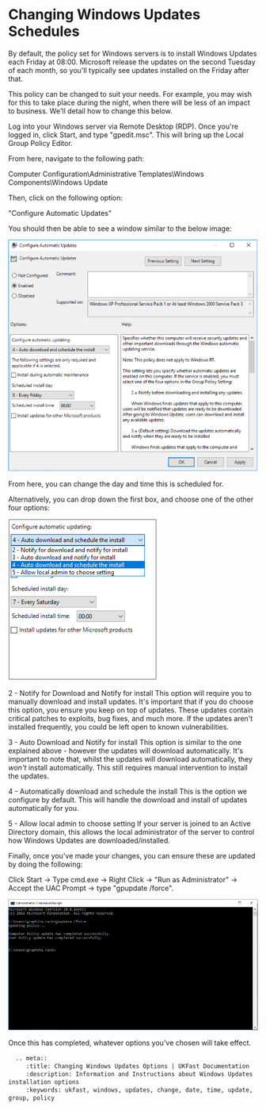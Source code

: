 # Changing Windows Updates Schedules

By default, the policy set for Windows servers is to install Windows Updates each Friday at 08:00. Microsoft release the updates on the second Tuesday of each month, so you'll typically see updates installed on the Friday after that.

This policy can be changed to suit your needs. For example, you may wish for this to take place during the night, when there will be less of an impact to business. We'll detail how to change this below.

Log into your Windows server via Remote Desktop (RDP). Once you're logged in, click Start, and type "gpedit.msc". This will bring up the Local Group Policy Editor.

From here, navigate to the following path:

Computer Configuration\Administrative Templates\Windows Components\Windows Update

Then, click on the following option:

"Configure Automatic Updates"

You should then be able to see a window similar to the below image:

![AutomaticUpdates](Files/windowsupdates/ConfigureAutomaticUpdates.PNG)

From here, you can change the day and time this is scheduled for.

Alternatively, you can drop down the first box, and choose one of the other four options:

![UpdateOptions](Files/windowsupdates/AutomaticUpdateOptions.PNG)

2 - Notify for Download and Notify for install
This option will require you to manually download and install updates. It's important that if you do choose this option, you ensure you keep on top of updates. These updates contain critical patches to exploits, bug fixes, and much more. If the updates aren't installed frequently, you could be left open to known vulnerabilities.

3 - Auto Download and Notify for install
This option is similar to the one explained above - however the updates will download automatically. It's important to note that, whilst the updates will download automatically, they *won't* install automatically. This still requires manual intervention to install the updates.

4 - Automatically download and schedule the install
This is the option we configure by default. This will handle the download and install of updates automatically for you.

5 - Allow local admin to choose setting
If your server is joined to an Active Directory domain, this allows the local administrator of the server to control how Windows Updates are downloaded/installed.

Finally, once you've made your changes, you can ensure these are updated by doing the following:

Click Start -> Type cmd.exe -> Right Click -> "Run as Administrator" -> Accept the UAC Prompt -> type "gpupdate /force".

![ForceGroupPolicyUpdate](Files/windowsupdates/ForceGroupPolicyUpdate.PNG)

Once this has completed, whatever options you've chosen will take effect.



```eval_rst
  .. meta::
     :title: Changing Windows Updates Options | UKFast Documentation
     :description: Information and Instructions about Windows Updates installation options
     :keywords: ukfast, windows, updates, change, date, time, update, group, policy
